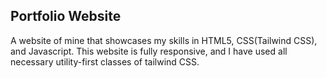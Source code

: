 ## Portfolio Website
A website of mine that showcases my skills in HTML5, CSS(Tailwind CSS), and Javascript. This website is fully responsive, and I have used all necessary utility-first classes of tailwind CSS.
